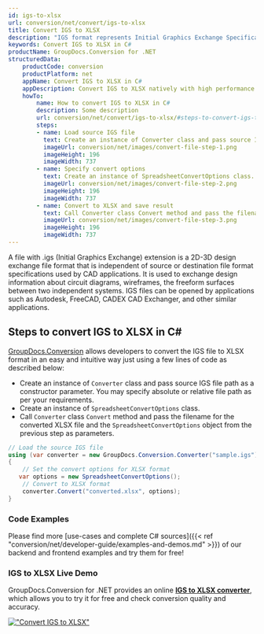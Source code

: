 ```yaml
---
id: igs-to-xlsx
url: conversion/net/convert/igs-to-xlsx
title: Convert IGS to XLSX
description: "IGS format represents Initial Graphics Exchange Specification (IGES) with .igs extension. Learn how to convert IGS to XLSX file programmatically in C# language using GroupDocs.Conversion for .NET library."
keywords: Convert IGS to XLSX in C#
productName: GroupDocs.Conversion for .NET
structuredData:
    productCode: conversion
    productPlatform: net
    appName: Convert IGS to XLSX in C#
    appDescription: Convert IGS to XLSX natively with high performance using C# language and server side GroupDocs.Conversion for .NET APIs, without the use of any software like Microsoft or Open Office.
    howTo:
        name: How to convert IGS to XLSX in C# 
        description: Some description
        url: conversion/net/convert/igs-to-xlsx/#steps-to-convert-igs-to-xlsx-in-c
        steps:
        - name: Load source IGS file 
          text: Create an instance of Converter class and pass source IGS file path as a constructor parameter. You may specify absolute or relative file path as per your requirements. 
          imageUrl: conversion/net/images/convert-file-step-1.png
          imageHeight: 196
          imageWidth: 737
        - name: Specify convert options 
          text: Create an instance of SpreadsheetConvertOptions class.
          imageUrl: conversion/net/images/convert-file-step-2.png
          imageHeight: 196
          imageWidth: 737
        - name: Convert to XLSX and save result 
          text: Call Converter class Convert method and pass the filename for the converted HTML file and the SpreadsheetConvertOptions object from the previous step as parameters.
          imageUrl: conversion/net/images/convert-file-step-3.png
          imageHeight: 196
          imageWidth: 737
---
```


A file with .igs (Initial Graphics Exchange) extension is a 2D-3D design exchange file format that is independent of source or destination file format specifications used by CAD applications. It is used to exchange design information about circuit diagrams, wireframes, the freeform surfaces between two independent systems. IGS files can be opened by applications such as Autodesk, FreeCAD, CADEX CAD Exchanger, and other similar applications.

## Steps to convert IGS to XLSX in C#

[GroupDocs.Conversion](https://products.groupdocs.com/conversion/net) allows developers to convert the IGS file to XLSX format in an easy and intuitive way just using a few lines of code as described below:

* Create an instance of `Converter` class and pass source IGS file path as a constructor parameter. You may specify absolute or relative file path as per your requirements. 
* Create an instance of `SpreadsheetConvertOptions` class.
* Call `Converter` class `Convert` method and pass the filename for the converted XLSX file and the `SpreadsheetConvertOptions` object from the previous step as parameters.

```csharp
// Load the source IGS file
using (var converter = new GroupDocs.Conversion.Converter("sample.igs"))
{
    // Set the convert options for XLSX format
   var options = new SpreadsheetConvertOptions();
    // Convert to XLSX format
    converter.Convert("converted.xlsx", options);
}
```

### Code Examples

Please find more [use-cases and complete C# sources]({{< ref "conversion/net/developer-guide/examples-and-demos.md" >}}) of our backend and frontend examples and try them for free!

### IGS to XLSX Live Demo

GroupDocs.Conversion for .NET provides an online [**IGS to XLSX converter**](https://products.groupdocs.app/conversion/igs-to-xlsx), which allows you to try it for free and check conversion quality and accuracy.

[!["Convert IGS to XLSX"](conversion/net/images/convert-to-xlsx/convert-igs-to-xlsx.png)](https://products.groupdocs.app/conversion/igs-to-xlsx)